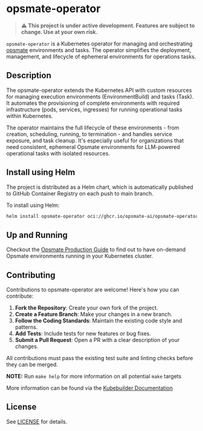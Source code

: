 # opsmate-operator

> **⚠️ This project is under active development. Features are subject to change. Use at your own risk.**

`opsmate-operator` is a Kubernetes operator for managing and orchestrating [opsmate](https://github.com/opsmate-ai/opsmate) environments and tasks. The operator simplifies the deployment, management, and lifecycle of ephemeral environments for operations tasks.

## Description

The opsmate-operator extends the Kubernetes API with custom resources for managing execution environments (EnvironmentBuild) and tasks (Task). It automates the provisioning of complete environments with required infrastructure (pods, services, ingresses) for running operational tasks within Kubernetes.

The operator maintains the full lifecycle of these environments - from creation, scheduling, running, to termination - and handles service exposure, and task cleanup. It's especially useful for organizations that need consistent, ephemeral Opsmate environments for LLM-powered operational tasks with isolated resources.

## Install using Helm

The project is distributed as a Helm chart, which is automatically published to GitHub Container Registry on each push to main branch.

To install using Helm:

```sh
helm install opsmate-operator oci://ghcr.io/opsmate-ai/opsmate-operator/opsmate-operator --version 0.2.0
```

## Up and Running

Checkout the [Opsmate Production Guide](https://docs.tryopsmate.ai/production/#environment-build) to find out to have on-demand Opsmate environments running in your Kubernetes cluster.

## Contributing
Contributions to opsmate-operator are welcome! Here's how you can contribute:

1. **Fork the Repository**: Create your own fork of the project.
2. **Create a Feature Branch**: Make your changes in a new branch.
3. **Follow the Coding Standards**: Maintain the existing code style and patterns.
4. **Add Tests**: Include tests for new features or bug fixes.
5. **Submit a Pull Request**: Open a PR with a clear description of your changes.

All contributions must pass the existing test suite and linting checks before they can be merged.

**NOTE:** Run `make help` for more information on all potential `make` targets

More information can be found via the [Kubebuilder Documentation](https://book.kubebuilder.io/introduction.html)

## License

See [LICENSE](./LICENSE) for details.
